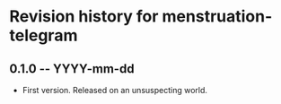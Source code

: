 # Revision history for menstruation-telegram

## 0.1.0 -- YYYY-mm-dd

* First version. Released on an unsuspecting world.
